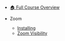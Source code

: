 - [🏠 Full Course Overview](/README)


- Zoom
  - [Installing](./Installing.md "Installing")
  - [Zoom Visibility](./Zoom-Visibility.md "Zoom Visibility")
